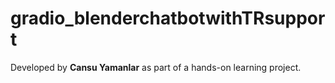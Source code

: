 # gradio_blenderchatbotwithTRsupport
Developed by **Cansu Yamanlar** as part of a hands-on learning project.
